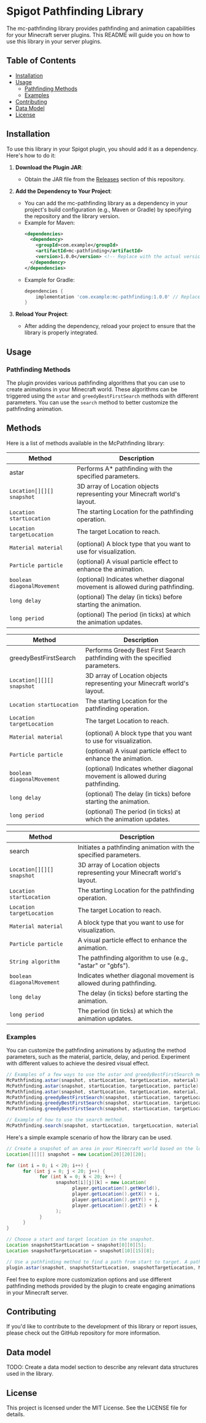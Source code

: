# Spigot Pathfinding Library

The mc-pathfinding library provides pathfinding and animation capabilities for your Minecraft server plugins. This README will guide you on how to use this library in your server plugins.

## Table of Contents

- [Installation](#installation)
- [Usage](#usage)
  - [Pathfinding Methods](#pathfinding-methods)
  - [Examples](#examples)
- [Contributing](#contributing)
- [Data Model](#data-model)
- [License](#license)

## Installation

To use this library in your Spigot plugin, you should add it as a dependency. Here's how to do it:

1. **Download the Plugin JAR**:

   - Obtain the JAR file from the [Releases](https://github.com/yourusername/McPathfinding/releases) section of this repository.

2. **Add the Dependency to Your Project**:

   - You can add the mc-pathfinding library as a dependency in your project's build configuration (e.g., Maven or Gradle) by specifying the repository and the library version.
   - Example for Maven:
     ```xml
     <dependencies>
       <dependency>
         <groupId>com.example</groupId>
         <artifactId>mc-pathfinding</artifactId>
         <version>1.0.0</version> <!-- Replace with the actual version -->
       </dependency>
     </dependencies>
     ```
   - Example for Gradle:
     ```groovy
     dependencies {
         implementation 'com.example:mc-pathfinding:1.0.0' // Replace with the actual version
     }
     ```

3. **Reload Your Project**:
   - After adding the dependency, reload your project to ensure that the library is properly integrated.

## Usage

### Pathfinding Methods

The plugin provides various pathfinding algorithms that you can use to create animations in your Minecraft world. These algorithms can be triggered using the `astar` and `greedyBestFirstSearch` methods with different parameters. You can use the `search` method to better customize the pathfinding animation.

## Methods

Here is a list of methods available in the McPathfinding library:

| Method                     | Description                                                                   |
| -------------------------- | ----------------------------------------------------------------------------- |
| astar                      | Performs A\* pathfinding with the specified parameters.                       |
| `Location[][][] snapshot`  | 3D array of Location objects representing your Minecraft world's layout.      |
| `Location startLocation`   | The starting Location for the pathfinding operation.                          |
| `Location targetLocation`  | The target Location to reach.                                                 |
| `Material material`        | (optional) A block type that you want to use for visualization.               |
| `Particle particle`        | (optional) A visual particle effect to enhance the animation.                 |
| `boolean diagonalMovement` | (optional) Indicates whether diagonal movement is allowed during pathfinding. |
| `long delay`               | (optional) The delay (in ticks) before starting the animation.                |
| `long period`              | (optional) The period (in ticks) at which the animation updates.              |

| Method                     | Description                                                                   |
| -------------------------- | ----------------------------------------------------------------------------- |
| greedyBestFirstSearch      | Performs Greedy Best First Search pathfinding with the specified parameters.  |
| `Location[][][] snapshot`  | 3D array of Location objects representing your Minecraft world's layout.      |
| `Location startLocation`   | The starting Location for the pathfinding operation.                          |
| `Location targetLocation`  | The target Location to reach.                                                 |
| `Material material`        | (optional) A block type that you want to use for visualization.               |
| `Particle particle`        | (optional) A visual particle effect to enhance the animation.                 |
| `boolean diagonalMovement` | (optional) Indicates whether diagonal movement is allowed during pathfinding. |
| `long delay`               | (optional) The delay (in ticks) before starting the animation.                |
| `long period`              | (optional) The period (in ticks) at which the animation updates.              |

| Method                     | Description                                                              |
| -------------------------- | ------------------------------------------------------------------------ |
| search                     | Initiates a pathfinding animation with the specified parameters.         |
| `Location[][][] snapshot`  | 3D array of Location objects representing your Minecraft world's layout. |
| `Location startLocation`   | The starting Location for the pathfinding operation.                     |
| `Location targetLocation`  | The target Location to reach.                                            |
| `Material material`        | A block type that you want to use for visualization.                     |
| `Particle particle`        | A visual particle effect to enhance the animation.                       |
| `String algorithm`         | The pathfinding algorithm to use (e.g., "astar" or "gbfs").              |
| `boolean diagonalMovement` | Indicates whether diagonal movement is allowed during pathfinding.       |
| `long delay`               | The delay (in ticks) before starting the animation.                      |
| `long period`              | The period (in ticks) at which the animation updates.                    |

### Examples

You can customize the pathfinding animations by adjusting the method parameters, such as the material, particle, delay, and period. Experiment with different values to achieve the desired visual effect.

```java
// Examples of a few ways to use the astar and greedyBestFirstSearch methods.
McPathfinding.astar(snapshot, startLocation, targetLocation, material);
McPathfinding.astar(snapshot, startLocation, targetLocation, particle);
McPathfinding.astar(snapshot, startLocation, targetLocation, material, diagonalMovement);
McPathfinding.greedyBestFirstSearch(snapshot, startLocation, targetLocation, material, particle, diagonalMovement);
McPathfinding.greedyBestFirstSearch(snapshot, startLocation, targetLocation, material, delay, period);
McPathfinding.greedyBestFirstSearch(snapshot, startLocation, targetLocation, material, particle, diagonalMovement, delay, period);

// Example of how to use the search method.
McPathfinding.search(snapshot, startLocation, targetLocation, material, particle, algorithm, diagonalMovement, delay, period);
```

Here's a simple example scenario of how the library can be used.

```java
// Create a snapshot of an area in your Minecraft world based on the location of a Player.
Location[][][] snapshot = new Location[20][20][20];

for (int i = 0; i < 20; i++) {
      for (int j = 0; j < 20; j++) {
            for (int k = 0; k < 20; k++) {
                  snapshot[i][j][k] = new Location(
                        player.getLocation().getWorld(),
                        player.getLocation().getX() + i,
                        player.getLocation().getY() + j,
                        player.getLocation().getZ() + k
                  );
            }
      }
}

// Choose a start and target location in the snapshot.
Location snapshotStartLocation = snapshot[0][0][5];
Location snapshotTargetLocation = snapshot[10][15][8];

// Use a pathfinding method to find a path from start to target. A path of gold blocks with electric spark particle effects will be generated to show where the path is.
plugin.astar(snapshot, snapshotStartLocation, snapshotTargetLocation, Material.GOLD_BLOCK, Particle.ELECTRIC_SPARK, true);
```

Feel free to explore more customization options and use different pathfinding methods provided by the plugin to create engaging animations in your Minecraft server.

## Contributing

If you'd like to contribute to the development of this library or report issues, please check out the GitHub repository for more information.

## Data model

TODO: Create a data model section to describe any relevant data structures used in the library.

## License

This project is licensed under the MIT License. See the LICENSE file for details.
